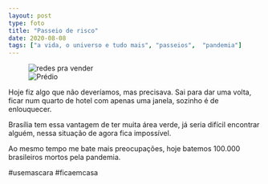 ```yaml
---
layout: post
type: foto
title: "Passeio de risco"
date: 2020-08-08
tags: ["a vida, o universo e tudo mais", "passeios",  "pandemia"]
---
```

<figure class="foto-post">
<div class="mais-fotos">
    <img src="{{ site.baseurl }}/assets/fotos/2020/08/20200808_120403.jpg" title="redes pra vender">
</div>
<div class="mais-fotos">
    <img src="{{ site.baseurl }}/assets/fotos/2020/08/20200808_122917.jpg" title="Prédio">
</div>
</figure>
Hoje fiz algo que não deveríamos, mas precisava. Sai para dar uma volta, ficar num quarto de hotel com apenas uma janela, sozinho é de enlouquecer.  

Brasília tem essa vantagem de ter muita área verde, já seria difícil encontrar alguém, nessa situação de agora fica impossível.  

Ao mesmo tempo me bate mais preocupações, hoje batemos 100.000 brasileiros mortos pela pandemia.

#usemascara #ficaemcasa